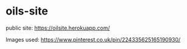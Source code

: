 # oils-site

public site: https://oilsite.herokuapp.com/

Images used: https://www.pinterest.co.uk/pin/224335625165190930/

